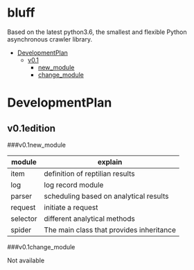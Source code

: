 # bluff

Based on the latest python3.6, the smallest and flexible Python asynchronous crawler library.


- [DevelopmentPlan](#DevelopmentPlan)
    - [v0.1](#v0.1edition)
      - [new_module](#v0.1new_module)
      - [change_module](#v0.1change_module)
# DevelopmentPlan

## v0.1edition

###v0.1new_module

| module  | explain |
| --- | ---- |
| item |  definition of reptilian results | 
| log  |  log record module |
| parser |  scheduling based on analytical results |
| request |  initiate a request  |
| selector | different analytical methods   |
| spider |  The main class that provides inheritance  |
    
###v0.1change_module

Not available